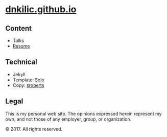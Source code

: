 # [dnkilic.github.io](http://dnkilic.github.io)

## Content

- Talks
- [Resume](https://docs.google.com/document/d/170if89bfM-EiK6BHlTaQO5t1YRmRe9LtM16cT4f-yzE/edit?usp=sharing)

## Technical
- Jekyll
- Template: [Solo](http://chibicode.github.io/solo)
- Copy: [sroberts](https://github.com/sroberts/sroberts.github.io)

## Legal

This is my personal web site. The opinions expressed herein represent my own, and not those of any employer, group, or organization.

© 2017. All rights reserved.
